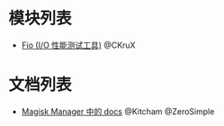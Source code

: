 # 模块列表

- [Fio (I/O 性能测试工具)](https://github.com/Magisk-Module-Repo-CN/fio) @CKruX
# 文档列表

- [Magisk Manager 中的 docs](https://github.com/Magisk-Modules-Repo-CN/Magisk_docs_CN) @Kitcham @ZeroSimple 
